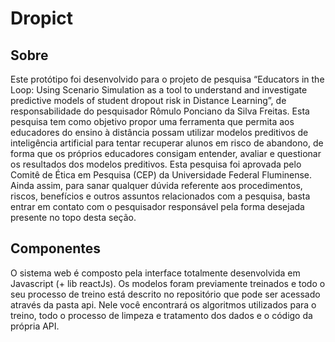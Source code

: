 # Dropict

## Sobre
Este protótipo foi desenvolvido para o projeto de pesquisa “Educators in the Loop: Using Scenario Simulation as a tool to understand and investigate predictive models of student dropout risk in Distance Learning”, de responsabilidade do pesquisador Rômulo Ponciano da Silva Freitas. Esta pesquisa tem como objetivo propor uma ferramenta que permita aos educadores do ensino à distância possam utilizar modelos preditivos de inteligência artificial para tentar recuperar alunos em risco de abandono, de forma que os próprios educadores consigam entender, avaliar e questionar os resultados dos modelos preditivos.
Esta pesquisa foi aprovada pelo Comitê de Ética em Pesquisa (CEP) da Universidade Federal Fluminense. Ainda assim, para sanar qualquer dúvida referente aos procedimentos, riscos, benefícios e outros assuntos relacionados com a pesquisa, basta entrar em contato com o pesquisador responsável pela forma desejada presente no topo desta seção.

## Componentes
O sistema web é composto pela interface totalmente desenvolvida em Javascript (+ lib reactJs). Os modelos foram previamente treinados e todo o seu processo de treino está descrito no repositório que pode ser acessado através da pasta api. Nele você encontrará os algoritmos utilizados para o treino, todo o processo de limpeza e tratamento dos dados e o código da própria API.
